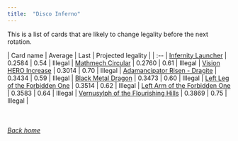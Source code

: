 ```yaml
---
title:  "Disco Inferno"
---
```


This is a list of cards that are likely to change legality before the next rotation.

| Card name | Average | Last | Projected legality |
| :-- |
[Infernity Launcher](https://db.ygoprodeck.com/card/?search=Infernity%20Launcher) | 0.2584 | 0.54 | Illegal |
[Mathmech Circular](https://db.ygoprodeck.com/card/?search=Mathmech%20Circular) | 0.2760 | 0.61 | Illegal |
[Vision HERO Increase](https://db.ygoprodeck.com/card/?search=Vision%20HERO%20Increase) | 0.3014 | 0.70 | Illegal |
[Adamancipator Risen - Dragite](https://db.ygoprodeck.com/card/?search=Adamancipator%20Risen%20-%20Dragite) | 0.3434 | 0.59 | Illegal |
[Black Metal Dragon](https://db.ygoprodeck.com/card/?search=Black%20Metal%20Dragon) | 0.3473 | 0.60 | Illegal |
[Left Leg of the Forbidden One](https://db.ygoprodeck.com/card/?search=Left%20Leg%20of%20the%20Forbidden%20One) | 0.3514 | 0.62 | Illegal |
[Left Arm of the Forbidden One](https://db.ygoprodeck.com/card/?search=Left%20Arm%20of%20the%20Forbidden%20One) | 0.3583 | 0.64 | Illegal |
[Vernusylph of the Flourishing Hills](https://db.ygoprodeck.com/card/?search=Vernusylph%20of%20the%20Flourishing%20Hills) | 0.3869 | 0.75 | Illegal |

<br>

###### [Back home](index)